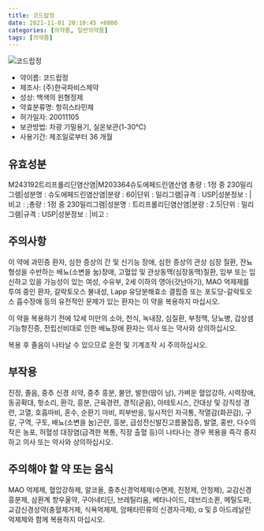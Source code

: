 ```yaml
---
title: 코드랍정
date: 2021-11-01 20:10:45 +0800
categories: [의약품, 일반의약품]
tags: [의약품]
---
```

![코드랍정](https://nedrug.mfds.go.kr/pbp/cmn/itemImageDownload/147427985925200020)

- 약이름: 코드랍정
- 제조사: (주)한국파비스제약
- 성상: 백색의 원형정제
- 약효분류명: 항히스타민제
- 허가일자: 20011105
- 보관방법: 차광 기밀용기, 실온보관(1-30℃)
- 사용기간: 제조일로부터 36 개월
## 유효성분
M243192트리프롤리딘염산염|M203364슈도에페드린염산염
총량 : 1정 중 230밀리그램|성분명 : 슈도에페드린염산염|분량 : 60|단위 : 밀리그램|규격 : USP|성분정보 : |비고 : ;총량 : 1정 중 230밀리그램|성분명 : 트리프롤리딘염산염|분량 : 2.5|단위 : 밀리그램|규격 : USP|성분정보 : |비고 :
## 주의사항
이 약에 과민증 환자, 심한 증상의 간 및 신기능 장애, 심한 증상의 관상 심장 질환, 잔뇨 형성을 수반하는 배뇨(소변을 눔)장애, 고혈압 및 관상동맥(심장동맥)질환, 임부 또는 임신하고 있을 가능성이 있는 여성, 수유부, 2세 이하의 영아(갓난아기), MAO 억제제를 투여 중인 환자, 갈락토오스 불내성, Lapp 유당분해효소 결핍증 또는 포도당-갈락토오스 흡수장애 등의 유전적인 문제가 있는 환자는 이 약을 복용하지 마십시오.

이 약을 복용하기 전에 12세 미만의 소아, 천식, 녹내장, 심질환, 부정맥, 당뇨병, 갑상샘기능항진증, 전립선비대로 인한 배뇨장애 환자는 의사 또는 약사와 상의하십시오.

복용 후 졸음이 나타날 수 있으므로 운전 및 기계조작 시 주의하십시오.

## 부작용
진정, 졸음, 중추 신경 쇠약, 중추 흥분, 불안, 발한(땀이 남), 가벼운 혈압강하, 시력장애, 동공확대, 헛소리, 환각, 흥분, 근육경련, 경직(굳음), 아테토시스, 간대상 및 강직성 경련, 고열, 호흡마비, 혼수, 순환기 마비, 피부반응, 일시적인 자극통, 작열감(화끈감), 구갈, 구역, 구토, 배뇨(소변을 눔)곤란, 흥분, 급성전신발진고름물집증, 발열, 홍반, 다수의 작은 농포, 허혈성 대장염(급격한 복통, 직장 출혈 등)이 나타나는 경우 복용을 즉각 중지하고 의사 또는 약사와 상의하십시오.

## 주의해야 할 약 또는 음식
MAO 억제제, 혈압강하제, 알코올, 중추신경억제제(수면제, 진정제, 안정제), 교감신경흥분제, 삼환계 항우울약, 구아네티딘, 브레틸리움, 베타나이드, 데브리소퀸, 메틸도파, 교감신경성약(충혈제거제, 식욕억제제, 암페타민류의 신경자극제), &alpha; 및 &beta; 아드레날린 억제제와 함께 복용하지 마십시오.

